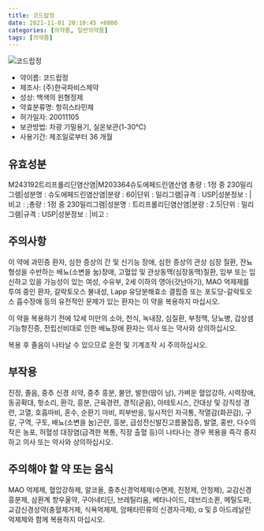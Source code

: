 ```yaml
---
title: 코드랍정
date: 2021-11-01 20:10:45 +0800
categories: [의약품, 일반의약품]
tags: [의약품]
---
```

![코드랍정](https://nedrug.mfds.go.kr/pbp/cmn/itemImageDownload/147427985925200020)

- 약이름: 코드랍정
- 제조사: (주)한국파비스제약
- 성상: 백색의 원형정제
- 약효분류명: 항히스타민제
- 허가일자: 20011105
- 보관방법: 차광 기밀용기, 실온보관(1-30℃)
- 사용기간: 제조일로부터 36 개월
## 유효성분
M243192트리프롤리딘염산염|M203364슈도에페드린염산염
총량 : 1정 중 230밀리그램|성분명 : 슈도에페드린염산염|분량 : 60|단위 : 밀리그램|규격 : USP|성분정보 : |비고 : ;총량 : 1정 중 230밀리그램|성분명 : 트리프롤리딘염산염|분량 : 2.5|단위 : 밀리그램|규격 : USP|성분정보 : |비고 :
## 주의사항
이 약에 과민증 환자, 심한 증상의 간 및 신기능 장애, 심한 증상의 관상 심장 질환, 잔뇨 형성을 수반하는 배뇨(소변을 눔)장애, 고혈압 및 관상동맥(심장동맥)질환, 임부 또는 임신하고 있을 가능성이 있는 여성, 수유부, 2세 이하의 영아(갓난아기), MAO 억제제를 투여 중인 환자, 갈락토오스 불내성, Lapp 유당분해효소 결핍증 또는 포도당-갈락토오스 흡수장애 등의 유전적인 문제가 있는 환자는 이 약을 복용하지 마십시오.

이 약을 복용하기 전에 12세 미만의 소아, 천식, 녹내장, 심질환, 부정맥, 당뇨병, 갑상샘기능항진증, 전립선비대로 인한 배뇨장애 환자는 의사 또는 약사와 상의하십시오.

복용 후 졸음이 나타날 수 있으므로 운전 및 기계조작 시 주의하십시오.

## 부작용
진정, 졸음, 중추 신경 쇠약, 중추 흥분, 불안, 발한(땀이 남), 가벼운 혈압강하, 시력장애, 동공확대, 헛소리, 환각, 흥분, 근육경련, 경직(굳음), 아테토시스, 간대상 및 강직성 경련, 고열, 호흡마비, 혼수, 순환기 마비, 피부반응, 일시적인 자극통, 작열감(화끈감), 구갈, 구역, 구토, 배뇨(소변을 눔)곤란, 흥분, 급성전신발진고름물집증, 발열, 홍반, 다수의 작은 농포, 허혈성 대장염(급격한 복통, 직장 출혈 등)이 나타나는 경우 복용을 즉각 중지하고 의사 또는 약사와 상의하십시오.

## 주의해야 할 약 또는 음식
MAO 억제제, 혈압강하제, 알코올, 중추신경억제제(수면제, 진정제, 안정제), 교감신경흥분제, 삼환계 항우울약, 구아네티딘, 브레틸리움, 베타나이드, 데브리소퀸, 메틸도파, 교감신경성약(충혈제거제, 식욕억제제, 암페타민류의 신경자극제), &alpha; 및 &beta; 아드레날린 억제제와 함께 복용하지 마십시오.

